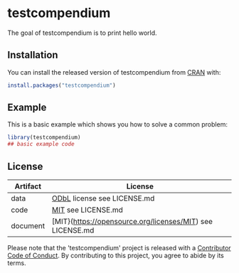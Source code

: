 
# testcompendium

<!-- badges: start -->
<!-- badges: end -->

The goal of testcompendium is to print hello world.

## Installation

You can install the released version of testcompendium from [CRAN](https://CRAN.R-project.org) with:

``` r
install.packages("testcompendium")
```

## Example

This is a basic example which shows you how to solve a common problem:

``` r
library(testcompendium)
## basic example code
```

## License

| Artifact | License |
|-----|-----|
| data | [ODbL](http://opendatacommons.org/licenses/odbl/1.0/) license see LICENSE.md |
| code | [MIT](https://opensource.org/licenses/MIT) see LICENSE.md |
| document | [MIT}(https://opensource.org/licenses/MIT) see LICENSE.md  |


Please note that the 'testcompendium' project is released with a
  [Contributor Code of Conduct](CODE_OF_CONDUCT.md).
  By contributing to this project, you agree to abide by its terms.
